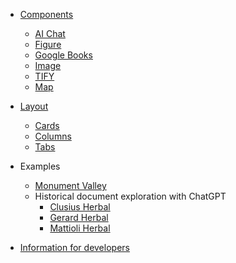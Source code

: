 - [Components](/docs/components/)
  - [AI Chat](/docs/components/aichat)
  - [Figure](/docs/components/figure)
  - [Google Books](/docs/components/google-books)
  - [Image](/docs/components/image)
  - [TIFY](/docs/components/tify)
  - [Map](/docs/components/map)

- [Layout](/docs/layout/)
  - [Cards](/docs/layout/cards)
  - [Columns](/docs/layout/columns)
  - [Tabs](/docs/layout/tabs)

- Examples
  - [Monument Valley](/docs/examples/monument-valley)
  - Historical document exploration with ChatGPT
    - [Clusius Herbal](/docs/examples/clusius-herbal)
    - [Gerard Herbal](/docs/examples/gerard-herbal)
    - [Mattioli Herbal](/docs/examples/mattioli-herbal)

- [Information for developers](/docs/developers)
